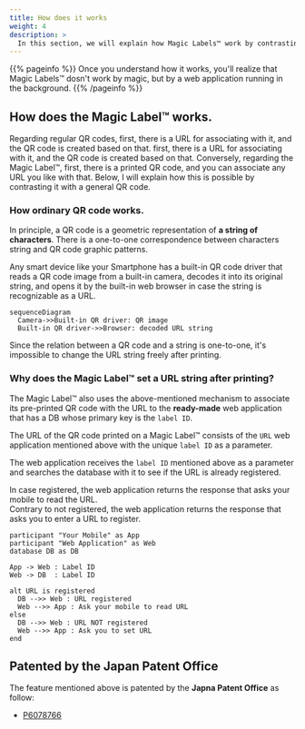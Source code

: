 ```yaml
---
title: How does it works
weight: 4
description: >
  In this section, we will explain how Magic Labels™ work by contrasting them with how regular QR codes work, and show you that the mechanism is patented.
---
```


{{% pageinfo %}}
Once you understand how it works, you'll realize that  Magic Labels™ dosn't work by magic, but by a web application running in the background.
{{% /pageinfo %}}

## How does the Magic Label™ works.
Regarding regular QR codes, first, there is a URL for associating with it, and the QR code is created based on that. first, there is a URL for associating with it, and the QR code is created based on that. Conversely, regarding the  Magic Label™, first, there is a printed QR code, and you can associate any URL you like with that. Below, I will explain how this is possible by contrasting it with a general QR code.

### How ordinary QR code works.
In principle, a QR code is a geometric representation of **a string of characters**. There is a one-to-one correspondence between characters string and QR code graphic patterns.  

Any smart device like your Smartphone has a built-in QR code driver that reads a QR code image from a built-in camera, decodes it into its original string, and opens it by the built-in web browser in case the string is recognizable as a URL.  

```mermaid
sequenceDiagram
  Camera->>Built-in QR driver: QR image
  Built-in QR driver->>Browser: decoded URL string
```

Since the relation between a QR code and a string is one-to-one, it's impossible to change the URL string freely after printing.

### Why does the Magic Label™ set a URL string after printing?
The Magic Label™ also uses the above-mentioned mechanism to associate its pre-printed QR code with the URL to the **ready-made** web application that has a DB whose primary key is the ``label ID``.  

The URL of the QR code printed on a Magic Label™ consists of the ``URL`` web application mentioned above with the unique ``label ID`` as a parameter.

The web application receives the ``label ID`` mentioned above as a parameter and searches the database with it to see if the URL is already registered.  

In case registered, the web application returns the response that asks your mobile to read the URL.  
Contrary to not registered, the web application returns the response that asks you to enter a URL to register.

```plantuml
participant "Your Mobile" as App
participant "Web Application" as Web
database DB as DB

App -> Web : Label ID
Web -> DB  : Label ID

alt URL is registered
  DB -->> Web : URL registered
  Web -->> App : Ask your mobile to read URL
else 
  DB -->> Web : URL NOT registered
  Web -->> App : Ask you to set URL
end
```

## Patented by the Japan Patent Office
The feature mentioned above is patented by the **Japna Patent Office** as follow:
- [P6078766](https://www.j-platpat.inpit.go.jp/c1800/PU/JP-6078766/D2E867CCAFF6CE9635CD4F2A6B6FDBF890F40D6422306B6567C7FBD559EA1CE1/15/ja)